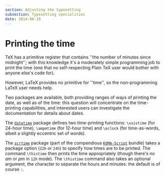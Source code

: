 ```yaml
---
section: Adjusting the typesetting
subsection: Typesetting specialities
date: 2014-06-10
---
```

# Printing the time

TeX has a primitive register that contains ''the number of minutes
since midnight''; with this knowledge it's a moderately simple
programming job to print the time (one that no self-respecting
Plain TeX user would bother with anyone else's code for).

However, LaTeX provides no primitive for ''time'', so the
non-programming LaTeX user needs help.

Two packages are available, both providing ranges of ways of printing
the date, as well as of the time: this question will concentrate on
the time-printing capabilities, and interested users can investigate
the documentation for details about dates.

The [`datetime`](https://ctan.org/pkg/datetime) package defines two time-printing functions:
`\xxivtime` (for 24-hour time), `\ampmtime` (for 12-hour time) and
`\oclock` (for time-as-words, albeit a slightly eccentric set of
words).

The [`scrtime`](https://ctan.org/pkg/scrtime) package (part of the compendious
[`KOMA-Script`](https://ctan.org/pkg/KOMA-Script) bundle) takes a package option (`12h` or
`24h`) to specify how times are to be printed.  The command
`\thistime` then prints the time appropriately (though there's no
_am_ or _pm_ in `12h` mode).  The `\thistime`
command also takes an optional argument, the character to separate the
hours and minutes: the default is of course `:`.

